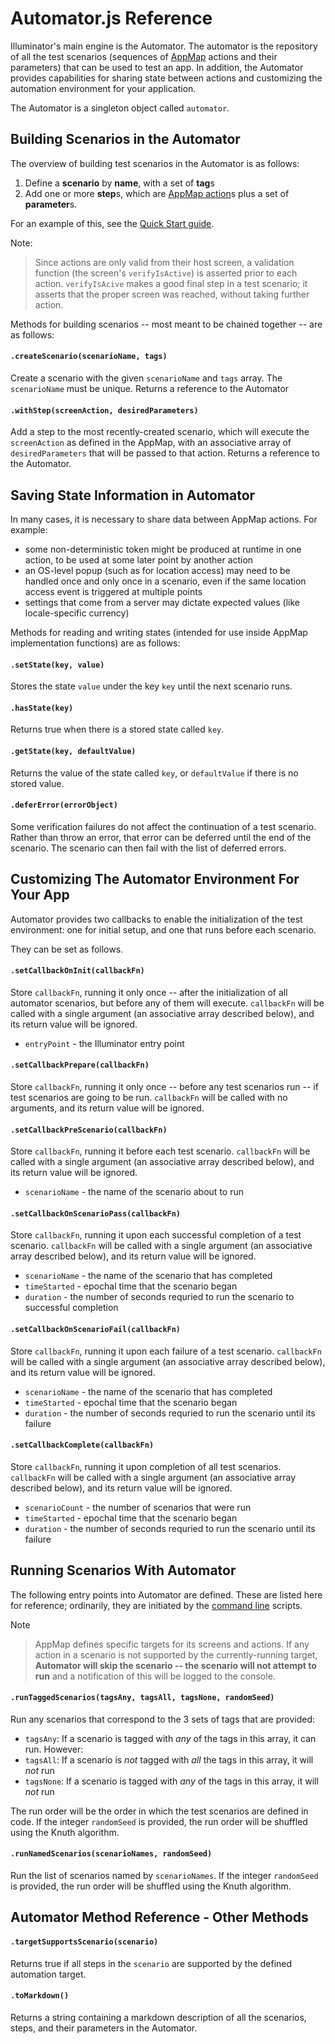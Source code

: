 Automator.js Reference
======================

Illuminator's main engine is the Automator.  The automator is the repository of all the test scenarios (sequences of [AppMap](AppMap.md) actions and their parameters) that can be used to test an app.  In addition, the Automator provides capabilities for sharing state between actions and customizing the automation environment for your application.

The Automator is a singleton object called `automator`.

Building Scenarios in the Automator
-----------------------------------

The overview of building test scenarios in the Automator is as follows:

1. Define a **scenario** by **name**, with a set of **tag**s
2. Add one or more **step**s, which are [AppMap action](AppMap.md)s plus a set of **parameter**s.

For an example of this, see the [Quick Start guide](README.md).

Note:
> Since actions are only valid from their host screen, a validation function (the screen's `verifyIsActive`) is asserted prior to each action.  `verifyIsAcive` makes a good final step in a test scenario; it asserts that the proper screen was reached, without taking further action.

Methods for building scenarios -- most meant to be chained together -- are as follows:

#### `.createScenario(scenarioName, tags)`
Create a scenario with the given `scenarioName` and `tags` array.  The `scenarioName` must be unique.  Returns a reference to the Automator

#### `.withStep(screenAction, desiredParameters)`
Add a step to the most recently-created scenario, which will execute the `screenAction` as defined in the AppMap, with an associative array of `desiredParameters` that will be passed to that action.  Returns a reference to the Automator.

Saving State Information in Automator
------------------------------------

In many cases, it is necessary to share data between AppMap actions.  For example:

* some non-deterministic token might be produced at runtime in one action, to be used at some later point by another action
* an OS-level popup (such as for location access) may need to be handled once and only once in a scenario, even if the same location access event is triggered at multiple points
* settings that come from a server may dictate expected values (like locale-specific currency)

Methods for reading and writing states (intended for use inside AppMap implementation functions) are as follows:


#### `.setState(key, value)`
Stores the state `value` under the key `key` until the next scenario runs.

#### `.hasState(key)`
Returns true when there is a stored state called `key`.

#### `.getState(key, defaultValue)`
Returns the value of the state called `key`, or `defaultValue` if there is no stored value.

#### `.deferError(errorObject)`
Some verification failures do not affect the continuation of a test scenario.  Rather than throw an error, that error can be deferred until the end of the scenario.  The scenario can then fail with the list of deferred errors.



Customizing The Automator Environment For Your App
--------------------------------------------------

Automator provides two callbacks to enable the initialization of the test environment: one for initial setup, and one that runs before each scenario.

They can be set as follows.


#### `.setCallbackOnInit(callbackFn)`
Store `callbackFn`, running it only once -- after the initialization of all automator scenarios, but before any of them will execute.  `callbackFn` will be called with a single argument (an associative array described below), and its return value will be ignored.

* `entryPoint` - the Illuminator entry point


#### `.setCallbackPrepare(callbackFn)`
Store `callbackFn`, running it only once -- before any test scenarios run -- if test scenarios are going to be run.  `callbackFn` will be called with no arguments, and its return value will be ignored.

#### `.setCallbackPreScenario(callbackFn)`
Store `callbackFn`, running it before each test scenario.  `callbackFn` will be called with a single argument (an associative array described below), and its return value will be ignored.

* `scenarioName` - the name of the scenario about to run


#### `.setCallbackOnScenarioPass(callbackFn)`
Store `callbackFn`, running it upon each successful completion of a test scenario.  `callbackFn` will be called with a single argument (an associative array described below), and its return value will be ignored.

* `scenarioName` - the name of the scenario that has completed
* `timeStarted` - epochal time that the scenario began
* `duration` - the number of seconds requried to run the scenario to successful completion


#### `.setCallbackOnScenarioFail(callbackFn)`
Store `callbackFn`, running it upon each failure of a test scenario.  `callbackFn` will be called with a single argument (an associative array described below), and its return value will be ignored.

* `scenarioName` - the name of the scenario that has completed
* `timeStarted` - epochal time that the scenario began
* `duration` - the number of seconds requried to run the scenario until its failure


#### `.setCallbackComplete(callbackFn)`
Store `callbackFn`, running it upon completion of all test scenarios.  `callbackFn` will be called with a single argument (an associative array described below), and its return value will be ignored.

* `scenarioCount` - the number of scenarios that were run
* `timeStarted` - epochal time that the scenario began
* `duration` - the number of seconds requried to run the scenario until its failure



Running Scenarios With Automator
--------------------------------

The following entry points into Automator are defined.  These are listed here for reference; ordinarily, they are initiated by the [command line](Commandline.md) scripts.

Note
> AppMap defines specific targets for its screens and actions.  If any action in a scenario is not supported by the currently-running target, **Automator will skip the scenario -- the scenario will not attempt to run** and a notification of this will be logged to the console.


#### `.runTaggedScenarios(tagsAny, tagsAll, tagsNone, randomSeed)`
Run any scenarios that correspond to the 3 sets of tags that are provided:

* `tagsAny`: If a scenario is tagged with *any* of the tags in this array, it can run.  However:
* `tagsAll`: If a scenario is *not* tagged with *all* the tags in this array, it will *not* run
* `tagsNone`: If a scenario is tagged with *any* of the tags in this array, it will *not* run

The run order will be the order in which the test scenarios are defined in code.  If the integer `randomSeed` is provided, the run order will be shuffled using the Knuth algorithm.


#### `.runNamedScenarios(scenarioNames, randomSeed)`
Run the list of scenarios named by `scenarioNames`.  If the integer `randomSeed` is provided, the run order will be shuffled using the Knuth algorithm.





Automator Method Reference - Other Methods
-------------------------------------------

#### `.targetSupportsScenario(scenario)`
Returns true if all steps in the `scenario` are supported by the defined automation target.


#### `.toMarkdown()`
Returns a string containing a markdown description of all the scenarios, steps, and their parameters in the Automator.
